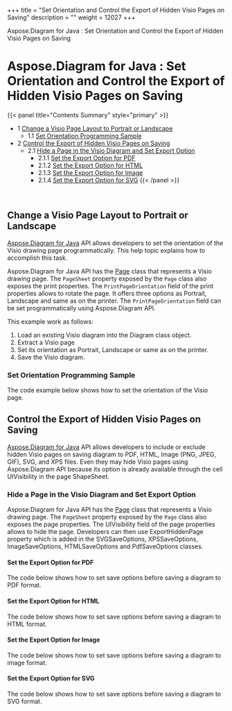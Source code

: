 +++
title = "Set Orientation and Control the Export of Hidden Visio Pages on Saving" 
description = "" 
weight = 12027 
+++

Aspose.Diagram for Java : Set Orientation and Control the Export of Hidden Visio Pages on Saving  

# Aspose.Diagram for Java : Set Orientation and Control the Export of Hidden Visio Pages on Saving


{{< panel title="Contents Summary" style="primary" >}}
*   1 [Change a Visio Page Layout to Portrait or Landscape](#SetOrientationandControltheExportofHiddenVisioPagesonSaving-ChangeaVisioPageLayouttoPortraitorLandscape)
    *   1.1 [Set Orientation Programming Sample](#SetOrientationandControltheExportofHiddenVisioPagesonSaving-SetOrientationProgrammingSample)
*   2 [Control the Export of Hidden Visio Pages on Saving](#SetOrientationandControltheExportofHiddenVisioPagesonSaving-ControltheExportofHiddenVisioPagesonSaving)
    *   2.1 [Hide a Page in the Visio Diagram and Set Export Option](#SetOrientationandControltheExportofHiddenVisioPagesonSaving-HideaPageintheVisioDiagramandSetExportOption)
        *   2.1.1 [Set the Export Option for PDF](#SetOrientationandControltheExportofHiddenVisioPagesonSaving-SettheExportOptionforPDF)
        *   2.1.2 [Set the Export Option for HTML](#SetOrientationandControltheExportofHiddenVisioPagesonSaving-SettheExportOptionforHTML)
        *   2.1.3 [Set the Export Option for Image](#SetOrientationandControltheExportofHiddenVisioPagesonSaving-SettheExportOptionforImage)
        *   2.1.4 [Set the Export Option for SVG](#SetOrientationandControltheExportofHiddenVisioPagesonSaving-SettheExportOptionforSVG)
{{< /panel >}}
 

 

## Change a Visio Page Layout to Portrait or Landscape

[Aspose.Diagram for Java](https://products.aspose.com/diagram/java) API allows developers to set the orientation of the Visio drawing page programmatically. This help topic explains how to accomplish this task.

Aspose.Diagram for Java API has the [Page](http://www.aspose.com/api/java/diagram/com.aspose.diagram/classes/Page) class that represents a Visio drawing page. The `PageSheet` property exposed by the `Page` class also exposes the print properties. The `PrintPageOrientation` field of the print properties allows to rotate the page. It offers three options as Portrait, Landscape and same as on the printer. The `PrintPageOrientation` field can be set programmatically using Aspose.Diagram API.

This example work as follows:

1.  Load an existing Visio diagram into the Diagram class object.
2.  Extract a Visio page
3.  Set its orientation as Portrait, Landscape or same as on the printer.
4.  Save the Visio diagram.

### Set Orientation Programming Sample

The code example below shows how to set the orientation of the Visio page.

## Control the Export of Hidden Visio Pages on Saving

[Aspose.Diagram for Java](https://products.aspose.com/diagram/java) API allows developers to include or exclude hidden Visio pages on saving diagram to PDF, HTML, Image (PNG, JPEG, GIF), SVG, and XPS files. Even they may hide Visio pages using Aspose.Diagram API because its option is already available through the cell UIVisibility in the page ShapeSheet.

### Hide a Page in the Visio Diagram and Set Export Option

Aspose.Diagram for Java API has the [Page](http://www.aspose.com/api/java/diagram/com.aspose.diagram/classes/Page) class that represents a Visio drawing page. The `PageSheet` property exposed by the `Page` class also exposes the page properties. The UIVisibility field of the page properties allows to hide the page. Developers can then use ExportHiddenPage property which is added in the SVGSaveOptions, XPSSaveOptions, ImageSaveOptions, HTMLSaveOptions and PdfSaveOptions classes.

#### Set the Export Option for PDF

The code below shows how to set save options before saving a diagram to PDF format.

#### Set the Export Option for HTML

The code below shows how to set save options before saving a diagram to HTML format.

#### Set the Export Option for Image

The code below shows how to set save options before saving a diagram to image format.

#### Set the Export Option for SVG

The code below shows how to set save options before saving a diagram to SVG format.

